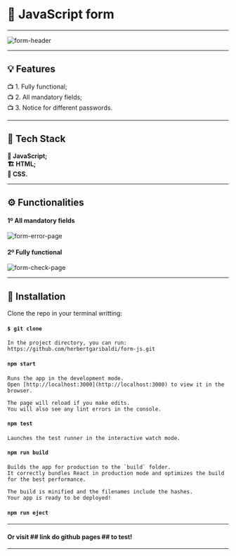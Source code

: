 # :memo: JavaScript form

---

![form-header](https://user-images.githubusercontent.com/107329000/173891235-ec6b7512-324e-4150-904a-b89f67f9e503.png)

---

## :bulb: Features

:tv: 1. Fully functional; <br>
:tv: 2. All mandatory fields; <br>
:tv: 3. Notice for different passwords. <br>

---

## :hammer: Tech Stack

**:ledger: JavaScript;** <br>
**:building_construction: HTML;** <br>
**:art: CSS.** <br>

---

## :gear: Functionalities

#### 1º All mandatory fields

![form-error-page](https://user-images.githubusercontent.com/107329000/173892252-22a67b28-f3a7-47b1-a15f-cdbf1656ed0b.png)

#### 2º Fully functional

![form-check-page](https://user-images.githubusercontent.com/107329000/173892341-37ccf671-50cc-401e-a3ee-6d7bd8a6cc59.png)

---

## :open_book: Installation

Clone the repo in your terminal writting:

#### `$ git clone `

    In the project directory, you can run: https://github.com/herbertgaribaldi/form-js.git

#### `npm start`

    Runs the app in the development mode.
    Open [http://localhost:3000](http://localhost:3000) to view it in the browser.

    The page will reload if you make edits.
    You will also see any lint errors in the console.

#### `npm test`

    Launches the test runner in the interactive watch mode.

#### `npm run build`

    Builds the app for production to the `build` folder.
    It correctly bundles React in production mode and optimizes the build for the best performance.

    The build is minified and the filenames include the hashes.
    Your app is ready to be deployed!

#### `npm run eject`

---

#### Or visit ## link do github pages ## to test!

---
